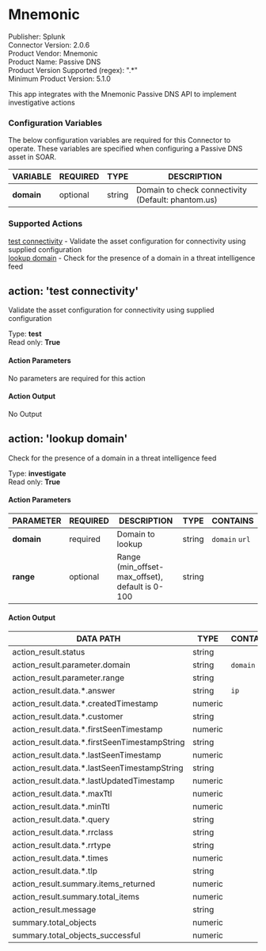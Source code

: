 [comment]: # "Auto-generated SOAR connector documentation"
# Mnemonic

Publisher: Splunk  
Connector Version: 2\.0\.6  
Product Vendor: Mnemonic  
Product Name: Passive DNS  
Product Version Supported (regex): "\.\*"  
Minimum Product Version: 5\.1\.0  

This app integrates with the Mnemonic Passive DNS API to implement investigative actions

### Configuration Variables
The below configuration variables are required for this Connector to operate.  These variables are specified when configuring a Passive DNS asset in SOAR.

VARIABLE | REQUIRED | TYPE | DESCRIPTION
-------- | -------- | ---- | -----------
**domain** |  optional  | string | Domain to check connectivity \(Default\: phantom\.us\)

### Supported Actions  
[test connectivity](#action-test-connectivity) - Validate the asset configuration for connectivity using supplied configuration  
[lookup domain](#action-lookup-domain) - Check for the presence of a domain in a threat intelligence feed  

## action: 'test connectivity'
Validate the asset configuration for connectivity using supplied configuration

Type: **test**  
Read only: **True**

#### Action Parameters
No parameters are required for this action

#### Action Output
No Output  

## action: 'lookup domain'
Check for the presence of a domain in a threat intelligence feed

Type: **investigate**  
Read only: **True**

#### Action Parameters
PARAMETER | REQUIRED | DESCRIPTION | TYPE | CONTAINS
--------- | -------- | ----------- | ---- | --------
**domain** |  required  | Domain to lookup | string |  `domain`  `url` 
**range** |  optional  | Range \(min\_offset\-max\_offset\), default is 0\-100 | string | 

#### Action Output
DATA PATH | TYPE | CONTAINS
--------- | ---- | --------
action\_result\.status | string | 
action\_result\.parameter\.domain | string |  `domain`  `url` 
action\_result\.parameter\.range | string | 
action\_result\.data\.\*\.answer | string |  `ip` 
action\_result\.data\.\*\.createdTimestamp | numeric | 
action\_result\.data\.\*\.customer | string | 
action\_result\.data\.\*\.firstSeenTimestamp | numeric | 
action\_result\.data\.\*\.firstSeenTimestampString | string | 
action\_result\.data\.\*\.lastSeenTimestamp | numeric | 
action\_result\.data\.\*\.lastSeenTimestampString | string | 
action\_result\.data\.\*\.lastUpdatedTimestamp | numeric | 
action\_result\.data\.\*\.maxTtl | numeric | 
action\_result\.data\.\*\.minTtl | numeric | 
action\_result\.data\.\*\.query | string | 
action\_result\.data\.\*\.rrclass | string | 
action\_result\.data\.\*\.rrtype | string | 
action\_result\.data\.\*\.times | numeric | 
action\_result\.data\.\*\.tlp | string | 
action\_result\.summary\.items\_returned | numeric | 
action\_result\.summary\.total\_items | numeric | 
action\_result\.message | string | 
summary\.total\_objects | numeric | 
summary\.total\_objects\_successful | numeric | 